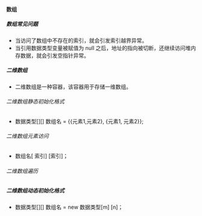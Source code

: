 #### 数组

##### 数组常见问题

* 当访问了数组中不存在的索引，就会引发索引越界异常。
* 当引用数据类型变量被赋值为 null 之后，地址的指向被切断，还继续访问堆内存数据，就会引发空指针异常。

##### 二维数组

+ 二维数组是一种容器，该容器用于存储一维数组。

###### 二维数组静态初始化格式

- 数据类型[][] 数组名 = {{元素1,元素2}, {元素1, 元素2}};

###### 二维数组元素访问

- 数组名[ 索引] [索引]；

###### 二维数组遍历

##### 二维数组动态初始化格式

+ 数据类型[][] 数组名 = new 数据类型[m] [n]；